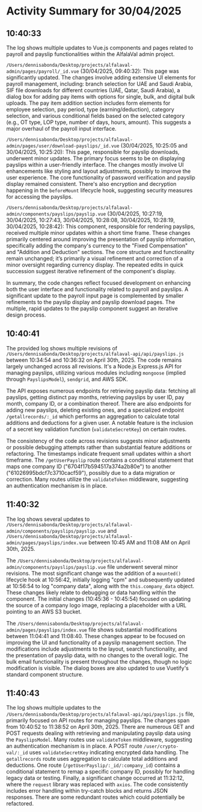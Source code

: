# Activity Summary for 30/04/2025

## 10:40:33
The log shows multiple updates to Vue.js components and pages related to payroll and payslip functionalities within the AlfalaVal admin project.

`/Users/dennisabonda/Desktop/projects/alfalaval-admin/pages/payroll/_id.vue` (30/04/2025, 09:40:32): This page was significantly updated.  The changes involve adding extensive UI elements for payroll management, including:  branch selection for UAE and Saudi Arabia, SIF file downloads for different countries (UAE, Qatar, Saudi Arabia), a dialog box for adding pay items with options for single, bulk, and digital bulk uploads.  The pay item addition section includes form elements for employee selection, pay period, type (earning/deduction), category selection, and various conditional fields based on the selected category (e.g., OT type, LOP type, number of days, hours, amount).  This suggests a major overhaul of the payroll input interface.


`/Users/dennisabonda/Desktop/projects/alfalaval-admin/pages/user/download-payslips/_id.vue` (30/04/2025, 10:25:05 and 30/04/2025, 10:25:20): This page, responsible for payslip downloads, underwent minor updates. The primary focus seems to be on displaying payslips within a user-friendly interface.  The changes mostly involve UI enhancements like styling and layout adjustments, possibly to improve the user experience.  The core functionality of password verification and payslip display remained consistent.  There's also encryption and decryption happening in the `beforeMount` lifecycle hook, suggesting security measures for accessing the payslips.


`/Users/dennisabonda/Desktop/projects/alfalaval-admin/components/payslips/payslip.vue` (30/04/2025, 10:27:19, 30/04/2025, 10:27:43, 30/04/2025, 10:28:08, 30/04/2025, 10:28:19, 30/04/2025, 10:28:42): This component, responsible for rendering payslips, received multiple minor updates within a short time frame.  These changes primarily centered around improving the presentation of payslip information, specifically adding the company's currency to the "Fixed Compensation" and "Addition and Deduction" sections.  The core structure and functionality remain unchanged; it’s primarily a visual refinement and correction of a minor oversight regarding currency display.  The repeated edits in quick succession suggest iterative refinement of the component's display.

In summary, the code changes reflect focused development on enhancing both the user interface and functionality related to payroll and payslips.  A significant update to the payroll input page is complemented by smaller refinements to the payslip display and payslip download pages. The multiple, rapid updates to the payslip component suggest an iterative design process.


## 10:40:41
The provided log shows multiple revisions of `/Users/dennisabonda/Desktop/projects/alfalaval-api/api/payslips.js` between 10:34:54 and 10:36:32 on April 30th, 2025.  The code remains largely unchanged across all revisions. It's a Node.js Express.js API for managing payslips, utilizing various modules including `mongoose` (implied through `PayslipsModel`), `sendgrid`, and AWS SDK.

The API exposes numerous endpoints for retrieving payslip data:  fetching all payslips, getting distinct pay months, retrieving payslips by user ID, pay month, company ID, or a combination thereof.  There are also endpoints for adding new payslips, deleting existing ones, and a specialized endpoint `/getallrecords/:_id` which performs an aggregation to calculate total additions and deductions for a given user.  A notable feature is the inclusion of a secret key validation function (`validateSecretKey`) on certain routes.

The consistency of the code across revisions suggests minor adjustments or possible debugging attempts rather than substantial feature additions or refactoring.  The timestamps indicate frequent small updates within a short timeframe.  The `/getUserPayslip` route contains a conditional statement that maps one company ID ("6704f17b594517a374a2b80e") to another ("61026995bdcf7c3710cacf59"), possibly due to a data migration or correction.  Many routes utilize the `validateToken` middleware, suggesting an authentication mechanism is in place.


## 11:40:32
The log shows several updates to `/Users/dennisabonda/Desktop/projects/alfalaval-admin/components/payslips/payslip.vue` and `/Users/dennisabonda/Desktop/projects/alfalaval-admin/pages/payslips/index.vue` between 10:45 AM and 11:08 AM on April 30th, 2025.

The `/Users/dennisabonda/Desktop/projects/alfalaval-admin/components/payslips/payslip.vue` file underwent several minor revisions.  The most significant change was the addition of a `mounted()` lifecycle hook at 10:56:42, initially logging "cpm" and subsequently updated at 10:56:54 to log  "company data", along with the `this.company_data` object.  These changes likely relate to debugging or data handling within the component.  The initial changes (10:45:36 - 10:45:54) focused on updating the source of a company logo image, replacing a placeholder with a URL pointing to an AWS S3 bucket.

The `/Users/dennisabonda/Desktop/projects/alfalaval-admin/pages/payslips/index.vue` file shows substantial modifications between 11:04:41 and 11:08:40. These changes appear to be focused on improving the UI and functionality of a payslip management section. The modifications include adjustments to the layout, search functionality, and the presentation of payslip data,  with no changes to the overall logic.  The bulk email functionality is present throughout the changes, though no logic modification is visible. The dialog boxes are also updated to use Vuetify's standard component structure.


## 11:40:43
The log shows multiple updates to the `/Users/dennisabonda/Desktop/projects/alfalaval-api/api/payslips.js` file, primarily focused on API routes for managing payslips.  The changes span from 10:40:52 to 11:38:52 on April 30th, 2025.  There are numerous GET and POST requests dealing with retrieving and manipulating payslip data using the `PayslipsModel`.  Many routes use `validateToken` middleware, suggesting an authentication mechanism is in place.  A POST route `/user/crypto-val/:_id` uses `validateSecretKey` indicating encrypted data handling.  The `getallrecords` route uses aggregation to calculate total additions and deductions.  One route (`/getUserPayslip/:_id/:company_id`) contains a conditional statement to remap a specific company ID, possibly for handling legacy data or testing.  Finally, a significant change occurred at 11:32:12, where the `request` library was replaced with `axios`.  The code consistently includes error handling within try-catch blocks and returns JSON responses.  There are some redundant routes which could potentially be refactored.
